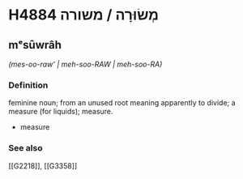 # H4884 מְשׂוּרָה / משורה

## mᵉsûwrâh

_(mes-oo-raw' | meh-soo-RAW | meh-soo-RA)_

### Definition

feminine noun; from an unused root meaning apparently to divide; a measure (for liquids); measure.

- measure
### See also

[[G2218]], [[G3358]]

